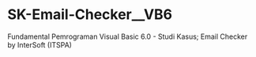 # SK-Email-Checker__VB6
Fundamental Pemrograman Visual Basic 6.0 - Studi Kasus; Email Checker by InterSoft (ITSPA)
